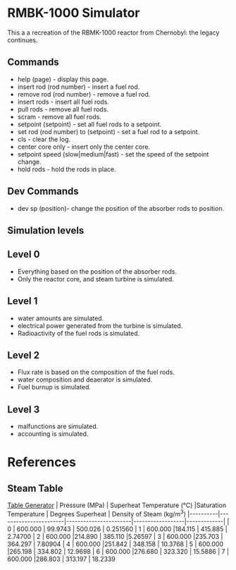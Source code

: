# RMBK-1000 Simulator
This a a recreation of the RBMK-1000 reactor from Chernobyl: the legacy continues.

## Commands
* help (page) - display this page.
* insert rod (rod number) - insert a fuel rod.
* remove rod (rod number) - remove a fuel rod.
* insert rods - insert all fuel rods.
* pull rods - remove all fuel rods.
* scram - remove all fuel rods.
* setpoint (setpoint) - set all fuel rods to a setpoint.
* set rod (rod number) to (setpoint) - set a fuel rod to a setpoint.
* cls - clear the log.
* center core only - insert only the center core.
* setpoint speed (slow|medium|fast) - set the speed of the setpoint change.
* hold rods - hold the rods in place.

## Dev Commands
* dev sp (position)- change the position of the absorber rods to position.

## Simulation levels
## Level 0
* Everything based on the position of the absorber rods.
* Only the reactor core, and steam turbine is simulated.

## Level 1
* water amounts are simulated.
* electrical power generated from the turbine is simulated.
* Radioactivity of the fuel rods is simulated.

## Level 2
* Flux rate is based on the composition of the fuel rods.
* water composition and deaerator is simulated.
* Fuel burnup is simulated.

## Level 3
* malfunctions are simulated.
* accounting is simulated.

# References
## Steam Table
[Table Generator](https://www.spiraxsarco.com/resources-and-design-tools/steam-tables/superheated-steam-region)
| Pressure (MPa) | Superheat Temperature (°C) |Saturation Temperature | Degrees Superheat | Density of Steam ($\text{kg}/{\text{m}^{3}}$)
|----------|-----------------------|-----------------------|------------------|-------------|
| 0  | 600.000             | 99.9743            | 500.026             |	0.251560
| 1  | 600.000             |184.115            | 415.885              | 2.74700	
| 2  | 600.000             |214.890           | 385.110               |5.26597
| 3  | 600.000             |235.703          | 364.297                | 7.80904
| 4  | 600.000             |251.842        | 348.158                  | 10.3768	
| 5  | 600.000             |265.198     | 334.802                     | 12.9698
| 6  | 600.000             |276.680   | 323.320                       | 15.5886
| 7  | 600.000             |286.803 | 313.197                         | 18.2339
